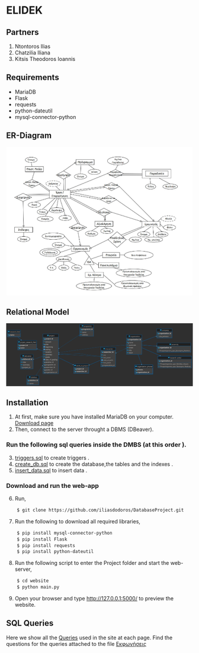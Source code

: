 # ELIDEK

## Partners 

1. Ntontoros Ilias
3. Chatzilia Iliana
4. Kitsis Theodoros Ioannis

## Requirements

- MariaDB
- Flask 
- requests
- python-dateutil
- mysql-connector-python 

## ER-Diagram

![](https://github.com/iliasdodoros/DatabaseProject/blob/main/Diagrams/ER%20diagram.jpg)

## Relational Model

![](https://github.com/iliasdodoros/DatabaseProject/blob/main/Diagrams/relational.png)

## Installation
1. At first, make sure you have installed MariaDB on your computer. [Download page](https://mariadb.org/download/?t=mariadb&p=mariadb&r=10.6.8&os=windows&cpu=x86_64&pkg=msi&m=nxtHost#entry-header)
2. Then, connect to the server throught a DBMS (DBeaver).

### Run the following sql queries inside the DMBS (at this order ).

3. [triggers.sql](db/triggers.sql) to create triggers .
4. [create_db.sql](db/create_db.sql) to create the database,the tables and the indexes .
5. [insert_data.sql](db/insert_data.sql) to insert data .


### Download and run the web-app 
6. Run,

```bash
	$ git clone https://github.com/iliasdodoros/DatabaseProject.git
```

7. Run the following to download all required libraries,

```bash
	$ pip install mysql-connector-python
	$ pip install Flask 
	$ pip install requests
	$ pip install python-dateutil

```

8. Run the following script to enter the Project folder and start the web-server,

```bash
	$ cd website
	$ python main.py
```

9. Open your browser and type <http://127.0.0.1:5000/> to preview the website.

## SQL Queries

Here we show all the [Queries](db/all_queries.sql) used in the site at each page.
Find the questions for the queries attached to the file [Εκφωνήσεις](Documents/Εκφώνηση.pdf)
